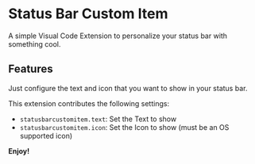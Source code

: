 # Status Bar Custom Item

A simple Visual Code Extension to personalize your status bar with something cool.

## Features

Just configure the text and icon that you want to show in your status bar.

This extension contributes the following settings:

* `statusbarcustomitem.text`: Set the Text to show
* `statusbarcustomitem.icon`: Set the Icon to show (must be an OS supported icon)

**Enjoy!**
